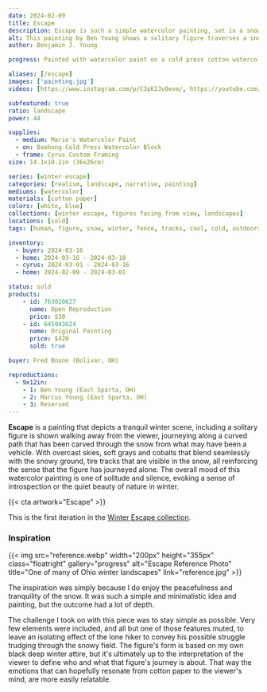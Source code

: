 ```yaml
---
date: 2024-02-09
title: Escape
description: Escape is such a simple watercolor painting, set in a snowy vast field. Showing the trek of the lone figure whose identity is up to interpretation.
alt: This painting by Ben Young shows a solitary figure traverses a snowy path flanked by a fence, in a muted watercolor landscape shrouded in a hazy atmosphere.
author: Benjamin J. Young

progress: Painted with watercolor paint on a cold press cotton watercolor block. A simple painting, but effective. This took a few stages of adding layers, but it still only took a few days at most to include drying times. I later learned that my for this painting technique closely matches the master artist, Andrew Wyeth.

aliases: [/escape]
images: ['painting.jpg']
videos: [https://www.instagram.com/p/C3pK2JvOevm/, https://youtube.com/shorts/TSyQTgGJjD0]

subfeatured: true
ratio: landscape
power: 44

supplies:
  - medium: Marie's Watercolor Paint
  - on: Baohong Cold Press Watercolor Block
  - frame: Cyrus Custom Framing
size: 14.1x10.2in (36x26cm)

series: [winter escape]
categories: [realism, landscape, narrative, painting]
mediums: [watercolor]
materials: [cotton paper]
colors: [white, blue]
collections: [winter escape, figures facing from view, landscapes]
locations: [sold]
tags: [human, figure, snow, winter, fence, tracks, cool, cold, outdoors, gate, calm, lonely, isolation, peaceful, melancholy, cool]

inventory:
  - buyer: 2024-03-16
  - home: 2024-03-16 - 2024-03-18
  - cyrus: 2024-03-01 - 2024-03-16
  - home: 2024-02-09 - 2024-03-01

status: sold
products:
    - id: 763020627
      name: Open Reproduction
      price: $30
    - id: 645943624
      name: Original Painting
      price: $420
      sold: true

buyer: Fred Boone (Bolivar, OH)

reproductions:
  - 9x12in:
    - 1: Ben Young (East Sparta, OH)
    - 2: Marcus Young (East Sparta, OH)
    - 3: Reserved
---
```


**Escape** is a painting that depicts a tranquil winter scene, including a solitary figure is shown walking away from the viewer, journeying along a curved path that has been carved through the snow from what may have been a vehicle. With overcast skies, soft grays and cobalts that blend seamlessly with the snowy ground,  tire tracks that are visible in the snow, all reinforcing the sense that the figure has journeyed alone. The overall mood of this watercolor painting is one of solitude and silence, evoking a sense of introspection or the quiet beauty of nature in winter.

<!--more-->

{{< cta artwork="Escape" >}}

This is the first iteration in the [Winter Escape collection](/collections/winter-escape/).

### Inspiration ###

{{< img src="reference.webp" width="200px" height="355px" class="floatright" gallery="progress" alt="Escape Reference Photo" title="One of many of Ohio winter landscapes" link="reference.jpg" >}}

The inspiration was simply because I do enjoy the peacefulness and tranquility of the snow. It was such a simple and minimalistic idea and painting, but the outcome had a lot of depth.

The challenge I took on with this piece was to stay simple as possible. Very few elements were included, and all but one of those features muted, to leave an isolating effect of the lone hiker to convey his possible struggle trudging through the snowy field. The figure's form is based on my own black deep winter attire, but it's ultimately up to the interpretation of the viewer to define who and what that figure's journey is about. That way the emotions that can hopefully resonate from cotton paper to the viewer's mind, are more easily relatable.